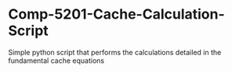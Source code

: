 # Comp-5201-Cache-Calculation-Script
Simple python script that performs the calculations detailed in the fundamental cache equations
